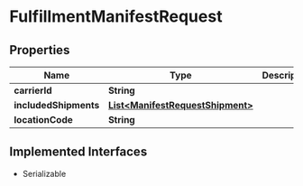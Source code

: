 

# FulfillmentManifestRequest


## Properties

| Name | Type | Description | Notes |
|------------ | ------------- | ------------- | -------------|
|**carrierId** | **String** |  |  |
|**includedShipments** | [**List&lt;ManifestRequestShipment&gt;**](ManifestRequestShipment.md) |  |  [optional] |
|**locationCode** | **String** |  |  |


## Implemented Interfaces

* Serializable


